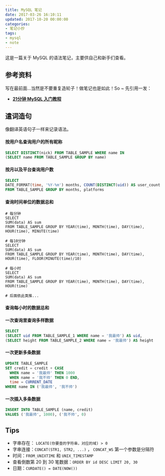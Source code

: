 ```yaml
---
title: MySQL 笔记
date: 2017-03-26 16:10:11
updated: 2017-10-20 00:00:00
categories:
- 笔记小抄
tags:
- mysql
- note
---
```



这是一篇关于 MySQL 的语法笔记，主要供自己和新手们查看。
<!-- more -->

## 参考资料

写在最前面...当然是不要重复造轮子！做笔记也是如此！So ~ 先引用一发：

- **[21分钟 MySQL 入门教程](http://www.cnblogs.com/mr-wid/archive/2013/05/09/3068229.html)**

## 遣词造句

像翻译英语句子一样来记录语法。

#### 按用户名查询用户的所有昵称

```sql
SELECT DISTINCT(nick) FROM TABLE_SAMPLE WHERE name IN
(SELECT name FROM TABLE_SAMPLE GROUP BY name)
```

#### 按月以及平台查询用户数

```sql
SELECT
DATE_FORMAT(time, '%Y-%m') months, COUNT(DISTINCT(uid)) AS user_count
FROM TABLE_SAMPLE GROUP BY months, platforms
```

#### 查询时间单位的数据总和

```mysql
# 每分钟
SELECT
SUM(data) AS sum
FROM TABLE_SAMPLE GROUP BY YEAR(time), MONTH(time), DAY(time), HOUR(time), MINUTE(time)

# 每10分钟
SELECT
SUM(data) AS sum
FROM TABLE_SAMPLE GROUP BY YEAR(time), MONTH(time), DAY(time), HOUR(time), FLOOR(MINUTE(time)/10)

# 每小时
SELECT
SUM(data) AS sum
FROM TABLE_SAMPLE GROUP BY YEAR(time), MONTH(time), DAY(time), HOUR(time)

# 后面依此类推...
```

#### 查询每小时的数据总和



#### 一次查询里查询多样数据

```sql
SELECT
(SELECT uid FROM TABLE_SAMPLE_1 WHERE name = '我最帅') AS uid,
(SELECT height FROM TABLE_SAMPLE_2 WHERE name = '我最帅') AS height
```

#### 一次更新多条数据

```sql
UPDATE TABLE_SAMPLE
SET credit = credit + CASE
  WHEN name = '我最帅' THEN 1000
  WHEN name = '我不帅' THEN 0 END,
  time = CURRENT_DATE
WHERE name IN ('我最帅', '我不帅')
```

#### 一次插入多条数据

```sql
INSERT INTO TABLE_SAMPLE (name, credit)
VALUES ('我最帅', 1000), ('我不帅', 0)
```


## Tips

- 字串存在： `LOCATE(你要查的字符串，对应的域) > 0`
- 字串连接：`CONCAT(STR1, STR2, ...)` ， `CONCAT_WS` 第一个参数是分隔符
- 时间：`FROM_UNIXTIME` 和 `UNIX_TIMESTAMP`
- 查看倒数第 20 到 30 笔数据：`ORDER BY id DESC LIMIT 20, 30`
- 日期：`CURDATE() = DATE(NOW())`
